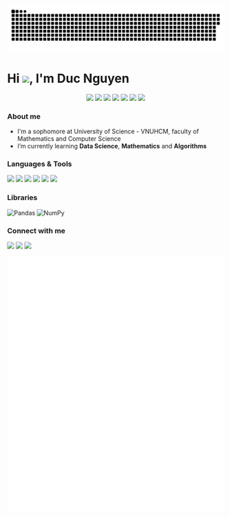 <div width="100%" align="center">
 
![](https://github.com/ducnguyen1511/ducnguyen1511/blob/output/github-contribution-grid-snake.svg)
  
<div width="100%" align="left">
<h1>Hi  <img src="https://c.tenor.com/ShTnSrVLePQAAAAi/capoo-bugcat.gif" width="60" />, I'm Duc Nguyen </h1>

<div align="center">
  <img src="https://forthebadge.com/images/badges/0-percent-optimized.svg"/>
  <img src="https://forthebadge.com/images/badges/makes-people-smile.svg"/>
  <img src="https://forthebadge.com/images/badges/ctrl-c-ctrl-v.svg"/>
  <img src="https://forthebadge.com/images/badges/powered-by-coffee.svg"/>
  <img src="https://forthebadge.com/images/badges/not-a-bug-a-feature.svg"/>
  <img src="https://forthebadge.com/images/badges/contains-tasty-spaghetti-code.svg"/>
  <img src="https://forthebadge.com/images/badges/it-works-why.svg"/>
  
<!--   <img src="https://forthebadge.com/images/badges/contains-technical-debt.svg"/> -->

<div align="left">
  
### About me
- I'm a sophomore at University of Science - VNUHCM, faculty of Mathematics and Computer Science
- I’m currently learning **Data Science**, **Mathematics** and **Algorithms**

### Languages & Tools
  <img src="https://img.shields.io/badge/c++-%2300599C.svg?style=for-the-badge&logo=c%2B%2B&logoColor=white"/>
  <img src="https://img.shields.io/badge/python-3670A0?style=for-the-badge&logo=python&logoColor=ffdd54"/>
  <img src="https://img.shields.io/badge/javascript-%23323330.svg?style=for-the-badge&logo=javascript&logoColor=%23F7DF1E"/>
  <img src="https://img.shields.io/badge/latex-%23008080.svg?style=for-the-badge&logo=latex&logoColor=white"/>
  <!--   ![](https://img.shields.io/badge/go-%2300ADD8.svg?style=for-the-badge&logo=go&logoColor=white) --> 
  <!--   ![](https://img.shields.io/badge/-Julia-9558B2?style=for-the-badge&logo=julia&logoColor=white) -->
  <img src="https://img.shields.io/badge/git-%23F05033.svg?style=for-the-badge&logo=git&logoColor=white"/>
  <img src="https://img.shields.io/badge/NeoVim-%2357A143.svg?&style=for-the-badge&logo=neovim&logoColor=white"/> 
    
### Libraries
  ![Pandas](https://img.shields.io/badge/pandas-%23150458.svg?style=for-the-badge&logo=pandas&logoColor=white)
  ![NumPy](https://img.shields.io/badge/numpy-%23013243.svg?style=for-the-badge&logo=numpy&logoColor=white)
  <!-- ![OpenCV](https://img.shields.io/badge/opencv-%23white.svg?style=for-the-badge&logo=opencv&logoColor=white)
  ![scikit-learn](https://img.shields.io/badge/scikit--learn-%23F7931E.svg?style=for-the-badge&logo=scikit-learn&logoColor=white)
  ![TensorFlow](https://img.shields.io/badge/TensorFlow-%23FF6F00.svg?style=for-the-badge&logo=TensorFlow&logoColor=white)
  ![PyTorch](https://img.shields.io/badge/PyTorch-%23EE4C2C.svg?style=for-the-badge&logo=PyTorch&logoColor=white)
  ![Keras](https://img.shields.io/badge/Keras-%23D00000.svg?style=for-the-badge&logo=Keras&logoColor=white) -->
  
### Connect with me
  <p>
    <a href="https://fb.com/nguyenduc1511" target="_blank">
      <img src="https://img.shields.io/badge/Facebook-%231877F2.svg?style=for-the-badge&logo=Facebook&logoColor=white"/></a>          
    <a href="https://linkedin.com/in/nguyentrungduc1511" target="_blank">
      <img src="https://img.shields.io/badge/linkedin-%230077B5.svg?style=for-the-badge&logo=linkedin&logoColor=white"/></a>          
    <a href="mailto:trungducnguyen1511@gmail.com" target="_blank">
      <img src="https://img.shields.io/badge/Gmail-D14836?style=for-the-badge&logo=gmail&logoColor=white"/></a>
  </p>

<p align="center">
  <img src="https://github.com/ngntrgduc/github-stats/blob/master/generated/overview.svg">
  <img src="https://github.com/ngntrgduc/github-stats/blob/master/generated/languages.svg">
</p>
